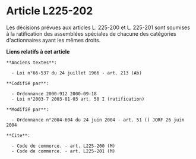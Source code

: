 # Article L225-202

Les décisions prévues aux articles L. 225-200 et L. 225-201 sont soumises à la ratification des assemblées spéciales de
chacune des catégories d'actionnaires ayant les mêmes droits.

**Liens relatifs à cet article**

	**Anciens textes**:

	  - Loi n°66-537 du 24 juillet 1966 - art. 213 (Ab)

	**Codifié par**:

	  - Ordonnance 2000-912 2000-09-18
	  - Loi n°2003-7 2003-01-03 art. 50 I (ratification)

	**Modifié par**:

	  - Ordonnance n°2004-604 du 24 juin 2004 - art. 51 () JORF 26 juin 2004

	**Cite**:

	  - Code de commerce. - art. L225-200 (M)
	  - Code de commerce. - art. L225-201 (M)

